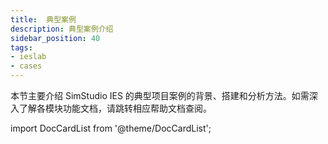```yaml
---
title:  典型案例
description: 典型案例介绍
sidebar_position: 40
tags:
- ieslab
- cases
---
```


本节主要介绍 SimStudio IES 的典型项目案例的背景、搭建和分析方法。如需深入了解各模块功能文档，请跳转相应帮助文档查阅。



import DocCardList from '@theme/DocCardList';

<DocCardList />